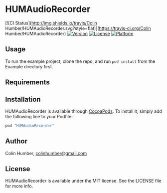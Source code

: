 # HUMAudioRecorder

[![CI Status](http://img.shields.io/travis/Colin Humber/HUMAudioRecorder.svg?style=flat)](https://travis-ci.org/Colin Humber/HUMAudioRecorder)
[![Version](https://img.shields.io/cocoapods/v/HUMAudioRecorder.svg?style=flat)](http://cocoapods.org/pods/HUMAudioRecorder)
[![License](https://img.shields.io/cocoapods/l/HUMAudioRecorder.svg?style=flat)](http://cocoapods.org/pods/HUMAudioRecorder)
[![Platform](https://img.shields.io/cocoapods/p/HUMAudioRecorder.svg?style=flat)](http://cocoapods.org/pods/HUMAudioRecorder)

## Usage

To run the example project, clone the repo, and run `pod install` from the Example directory first.

## Requirements

## Installation

HUMAudioRecorder is available through [CocoaPods](http://cocoapods.org). To install
it, simply add the following line to your Podfile:

```ruby
pod "HUMAudioRecorder"
```

## Author

Colin Humber, colinhumber@gmail.com

## License

HUMAudioRecorder is available under the MIT license. See the LICENSE file for more info.
